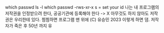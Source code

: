 which passwd
ls -l which passwd
-rws-xr-x   s = set your id
나는 내 프로그램의 저작권을 인정받으려 한다, 공공기관에 등록해야 한다 ->  X
아무것도 하지 않아도 저작권은 우리한테 있다. 찜찜하면 프로그램 맨 위에 
(C) 유승민 2023 이렇게 하면 댐. 저작자가 죽은 후 50년 까지 유